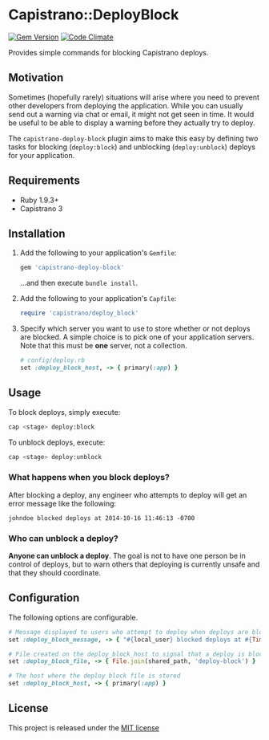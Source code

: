 # Capistrano::DeployBlock

[![Gem Version](https://badge.fury.io/rb/capistrano-deploy-block.svg)](http://badge.fury.io/rb/capistrano-deploy-block)
[![Code Climate](https://codeclimate.com/github/brigade/capistrano-deploy-block.png)](https://codeclimate.com/github/brigade/capistrano-deploy-block)

Provides simple commands for blocking Capistrano deploys.

## Motivation

Sometimes (hopefully rarely) situations will arise where you need to prevent
other developers from deploying the application. While you can usually send
out a warning via chat or email, it might not get seen in time. It would be
useful to be able to display a warning before they actually try to deploy.

The `capistrano-deploy-block` plugin aims to make this easy by defining two
tasks for blocking (`deploy:block`) and unblocking (`deploy:unblock`) deploys
for your application.

## Requirements

* Ruby 1.9.3+
* Capistrano 3

## Installation

1. Add the following to your application's `Gemfile`:

   ```ruby
   gem 'capistrano-deploy-block'
   ```

   ...and then execute `bundle install`.

2. Add the following to your application's `Capfile`:

   ```ruby
   require 'capistrano/deploy_block'
   ```

3. Specify which server you want to use to store whether or not deploys are
   blocked. A simple choice is to pick one of your application servers. Note
   that this must be **one** server, not a collection.

   ```ruby
   # config/deploy.rb
   set :deploy_block_host, -> { primary(:app) }
   ```

## Usage

To block deploys, simply execute:

```bash
cap <stage> deploy:block
```

To unblock deploys, execute:

```bash
cap <stage> deploy:unblock
```

### What happens when you block deploys?

After blocking a deploy, any engineer who attempts to deploy will get an error
message like the following:

```
johndoe blocked deploys at 2014-10-16 11:46:13 -0700
```

### Who can unblock a deploy?

**Anyone can unblock a deploy**. The goal is not to have one person be in
control of deploys, but to warn others that deploying is currently unsafe and
that they should coordinate.

## Configuration

The following options are configurable.

```ruby
# Message displayed to users who attempt to deploy when deploys are blocked
set :deploy_block_message, -> { "#{local_user} blocked deploys at #{Time.now}" }

# File created on the deploy_block_host to signal that a deploy is blocked
set :deploy_block_file, -> { File.join(shared_path, 'deploy-block') }

# The host where the deploy block file is stored
set :deploy_block_host, -> { primary(:app) }
```

## License

This project is released under the [MIT license](LICENSE)
